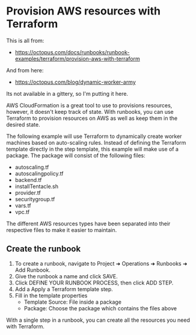 # Provision AWS resources with Terraform

This is all from:

 * https://octopus.com/docs/runbooks/runbook-examples/terraform/provision-aws-with-terraform

And from here:

 * https://octopus.com/blog/dynamic-worker-army

Its not available in a gittery, so I'm putting it here. 


AWS CloudFormation is a great tool to use to provisions resources, however, it doesn't keep track of state. With runbooks, you can use Terraform to provision resources on AWS as well as keep them in the desired state.

The following example will use Terraform to dynamically create worker machines based on auto-scaling rules. Instead of defining the Terraform template directly in the step template, this example will make use of a package. The package will consist of the following files:

 * autoscaling.tf
 * autoscalingpolicy.tf
 * backend.tf
 * installTentacle.sh
 * provider.tf
 * securitygroup.tf
 * vars.tf
 * vpc.tf

The different AWS resources types have been separated into their respective files to make it easier to maintain.


## Create the runbook

1. To create a runbook, navigate to Project ➜ Operations ➜ Runbooks ➜ Add Runbook.
1. Give the runbook a name and click SAVE.
1. Click DEFINE YOUR RUNBOOK PROCESS, then click ADD STEP.
1. Add a Apply a Terraform template step.
1. Fill in the template properties
   * Template Source: File inside a package
   * Package: Choose the package which contains the files above

With a single step in a runbook, you can create all the resources you need with Terraform.
